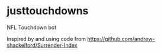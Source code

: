 # justtouchdowns
NFL Touchdown bot

Inspired by and using code from https://github.com/andrew-shackelford/Surrender-Index